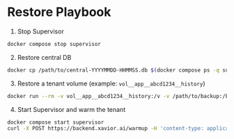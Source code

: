 # Restore Playbook

1) Stop Supervisor
```bash
docker compose stop supervisor
```

2) Restore central DB
```bash
docker cp /path/to/central-YYYYMMDD-HHMMSS.db $(docker compose ps -q supervisor):/var/lib/supervisor/central.db
```

3) Restore a tenant volume (example: `vol__app__abcd1234__history`)
```bash
docker run --rm -v vol__app__abcd1234__history:/v -v /path/to/backup:/b busybox sh -c "rm -rf /v/* && tar xzf /b/vol__app__abcd1234__history-YYYYMMDD-HHMMSS.tgz -C /v"
```

4) Start Supervisor and warm the tenant
```bash
docker compose start supervisor
curl -X POST https://backend.xavior.ai/warmup -H 'content-type: application/json' -d '{"user_id":"<user-id>"}'
```
